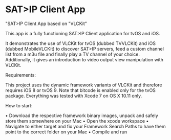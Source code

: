 # SAT>IP Client App

"SAT>IP Client App based on "VLCKit” 

This app is a fully functioning SAT>IP Client application for tvOS and iOS. 

It demonstrates the use of VLCKit for tvOS (dubbed TVVLCKit) and iOS (dubbed MobileVLCKit) to discover SAT>IP servers, feed a custom channel list from a m3u file and finally play a TV channel of your choice. Additionally, it gives an introduction to video output view manipulation with VLCKit.

Requirements:

This project uses the dynamic framework variants of VLCKit and therefore requires iOS 8 or tvOS 9. Note that bitcode is enabled only for the tvOS package. 
Everything was tested with Xcode 7 on OS X 10.11 only.

How to start:

•	Download the respective framework binary images, unpack and safely store them somewhere on your Mac
•	Open the xcode workspace
•	Navigate to either target and fix your Framework Search Paths to have them point to the correct folder on your Mac
•	Compile and run

